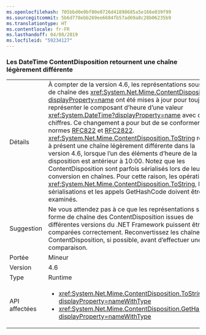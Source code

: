 ```yaml
---
ms.openlocfilehash: 705bbd0e0bf80e0726d41898685a5e166e039f99
ms.sourcegitcommit: 5b6d778ebb269ee6684fb57ad69a8c28b06235b9
ms.translationtype: HT
ms.contentlocale: fr-FR
ms.lasthandoff: 04/08/2019
ms.locfileid: "59234127"
---
```

### <a name="contentdisposition-datetimes-returns-slightly-different-string"></a>Les DateTime ContentDisposition retournent une chaîne légèrement différente

|   |   |
|---|---|
|Détails|À compter de la version 4.6, les représentations sous forme de chaîne des <xref:System.Net.Mime.ContentDisposition?displayProperty=name> ont été mises à jour pour toujours représenter le composant d’heure d’une valeur <xref:System.DateTime?displayProperty=name> avec deux chiffres. Ce changement a pour but de se conformer aux normes [RFC822](https://www.ietf.org/rfc/rfc0822.txt) et [RFC2822](https://www.ietf.org/rfc/rfc2822.txt). <xref:System.Net.Mime.ContentDisposition.ToString> retourne à présent une chaîne légèrement différente dans la version 4.6, lorsque l’un des éléments d’heure de la disposition est antérieur à 10:00. Notez que les ContentDisposition sont parfois sérialisés lors de leur conversion en chaînes. Pour cette raison, les opérations <xref:System.Net.Mime.ContentDisposition.ToString>, les sérialisations et les appels GetHashCode doivent être examinés.|
|Suggestion|Ne vous attendez pas à ce que les représentations sous forme de chaîne des ContentDisposition issues de différentes versions du .NET Framework puissent être comparées correctement. Reconvertissez les chaînes en ContentDisposition, si possible, avant d’effectuer une comparaison.|
|Portée|Mineur|
|Version|4.6|
|Type|Runtime|
|API affectées|<ul><li><xref:System.Net.Mime.ContentDisposition.ToString?displayProperty=nameWithType></li><li><xref:System.Net.Mime.ContentDisposition.GetHashCode?displayProperty=nameWithType></li></ul>|
